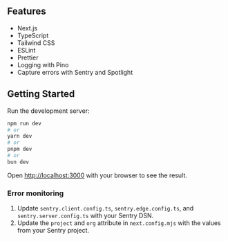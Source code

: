 ## Features

- Next.js
- TypeScript
- Tailwind CSS
- ESLint
- Prettier
- Logging with Pino
- Capture errors with Sentry and Spotlight

## Getting Started

Run the development server:

```bash
npm run dev
# or
yarn dev
# or
pnpm dev
# or
bun dev
```

Open [http://localhost:3000](http://localhost:3000) with your browser to see the result.

### Error monitoring

1. Update `sentry.client.config.ts`, `sentry.edge.config.ts`, and `sentry.server.config.ts` with your Sentry DSN.
2. Update the `project` and `org` attribute in `next.config.mjs` with the values from your Sentry project.


